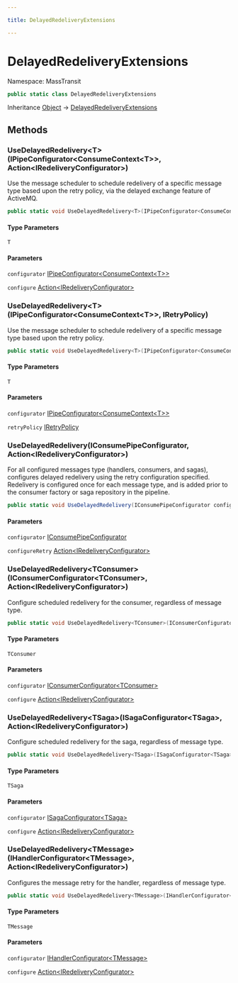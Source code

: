 ```yaml
---

title: DelayedRedeliveryExtensions

---
```


# DelayedRedeliveryExtensions

Namespace: MassTransit

```csharp
public static class DelayedRedeliveryExtensions
```

Inheritance [Object](https://learn.microsoft.com/en-us/dotnet/api/system.object) → [DelayedRedeliveryExtensions](../masstransit/delayedredeliveryextensions)

## Methods

### **UseDelayedRedelivery\<T\>(IPipeConfigurator\<ConsumeContext\<T\>\>, Action\<IRedeliveryConfigurator\>)**

Use the message scheduler to schedule redelivery of a specific message type based upon the retry policy, via
 the delayed exchange feature of ActiveMQ.

```csharp
public static void UseDelayedRedelivery<T>(IPipeConfigurator<ConsumeContext<T>> configurator, Action<IRedeliveryConfigurator> configure)
```

#### Type Parameters

`T`<br/>

#### Parameters

`configurator` [IPipeConfigurator\<ConsumeContext\<T\>\>](../../masstransit-abstractions/masstransit/ipipeconfigurator-1)<br/>

`configure` [Action\<IRedeliveryConfigurator\>](https://learn.microsoft.com/en-us/dotnet/api/system.action-1)<br/>

### **UseDelayedRedelivery\<T\>(IPipeConfigurator\<ConsumeContext\<T\>\>, IRetryPolicy)**

Use the message scheduler to schedule redelivery of a specific message type based upon the retry policy.

```csharp
public static void UseDelayedRedelivery<T>(IPipeConfigurator<ConsumeContext<T>> configurator, IRetryPolicy retryPolicy)
```

#### Type Parameters

`T`<br/>

#### Parameters

`configurator` [IPipeConfigurator\<ConsumeContext\<T\>\>](../../masstransit-abstractions/masstransit/ipipeconfigurator-1)<br/>

`retryPolicy` [IRetryPolicy](../../masstransit-abstractions/masstransit/iretrypolicy)<br/>

### **UseDelayedRedelivery(IConsumePipeConfigurator, Action\<IRedeliveryConfigurator\>)**

For all configured messages type (handlers, consumers, and sagas), configures delayed redelivery using the retry configuration specified.
 Redelivery is configured once for each message type, and is added prior to the consumer factory or saga repository in the pipeline.

```csharp
public static void UseDelayedRedelivery(IConsumePipeConfigurator configurator, Action<IRedeliveryConfigurator> configureRetry)
```

#### Parameters

`configurator` [IConsumePipeConfigurator](../../masstransit-abstractions/masstransit/iconsumepipeconfigurator)<br/>

`configureRetry` [Action\<IRedeliveryConfigurator\>](https://learn.microsoft.com/en-us/dotnet/api/system.action-1)<br/>

### **UseDelayedRedelivery\<TConsumer\>(IConsumerConfigurator\<TConsumer\>, Action\<IRedeliveryConfigurator\>)**

Configure scheduled redelivery for the consumer, regardless of message type.

```csharp
public static void UseDelayedRedelivery<TConsumer>(IConsumerConfigurator<TConsumer> configurator, Action<IRedeliveryConfigurator> configure)
```

#### Type Parameters

`TConsumer`<br/>

#### Parameters

`configurator` [IConsumerConfigurator\<TConsumer\>](../../masstransit-abstractions/masstransit/iconsumerconfigurator-1)<br/>

`configure` [Action\<IRedeliveryConfigurator\>](https://learn.microsoft.com/en-us/dotnet/api/system.action-1)<br/>

### **UseDelayedRedelivery\<TSaga\>(ISagaConfigurator\<TSaga\>, Action\<IRedeliveryConfigurator\>)**

Configure scheduled redelivery for the saga, regardless of message type.

```csharp
public static void UseDelayedRedelivery<TSaga>(ISagaConfigurator<TSaga> configurator, Action<IRedeliveryConfigurator> configure)
```

#### Type Parameters

`TSaga`<br/>

#### Parameters

`configurator` [ISagaConfigurator\<TSaga\>](../../masstransit-abstractions/masstransit/isagaconfigurator-1)<br/>

`configure` [Action\<IRedeliveryConfigurator\>](https://learn.microsoft.com/en-us/dotnet/api/system.action-1)<br/>

### **UseDelayedRedelivery\<TMessage\>(IHandlerConfigurator\<TMessage\>, Action\<IRedeliveryConfigurator\>)**

Configures the message retry for the handler, regardless of message type.

```csharp
public static void UseDelayedRedelivery<TMessage>(IHandlerConfigurator<TMessage> configurator, Action<IRedeliveryConfigurator> configure)
```

#### Type Parameters

`TMessage`<br/>

#### Parameters

`configurator` [IHandlerConfigurator\<TMessage\>](../../masstransit-abstractions/masstransit/ihandlerconfigurator-1)<br/>

`configure` [Action\<IRedeliveryConfigurator\>](https://learn.microsoft.com/en-us/dotnet/api/system.action-1)<br/>
